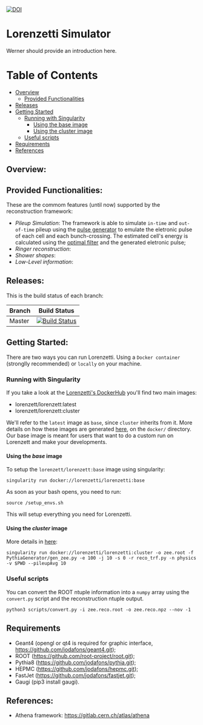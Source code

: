 

[![DOI](https://zenodo.org/badge/248031762.svg)](https://zenodo.org/badge/latestdoi/248031762)

# Lorenzetti Simulator

Werner should provide an introduction here.

Table of Contents
=================

  * [Overview](#overview)
    * [Provided Functionalities](#provided-functionalities)
  * [Releases](#releases)
  * [Getting Started](#getting-started)
    * [Running with Singularity](#running-with-singularity)
      * [Using the base image](#using-the-base-image)
      * [Using the cluster image](#using-the-cluster-image)
    * [Useful scripts](#useful-scripts)
  * [Requirements](#requirements)
  * [References](#references)


## Overview:



## Provided Functionalities:

These are the commom features (until now) supported by the reconstruction framework: 

- *Pileup Simulation*: The framework is able to simulate `in-time` and `out-of-time` pileup using the [pulse generator]() to emulate the eletronic pulse of each cell and each bunch-crossing. The estimated cell's energy is calculated using the [optimal filter]() and the generated eletronic pulse;
- *Ringer reconstruction*: 
- *Shower shapes*:
- *Low-Level information*:




## Releases:

This is the build status of each branch: 

|  Branch    | Build Status |
| ---------- | ------------ |
|   Master   |[![Build Status](https://travis-ci.org/jodafons/lorenzetti.svg?branch=master)](https://travisci.org/jodafons/lorenzetti)  |


## Getting Started:

There are two ways you can run Lorenzetti. Using a `Docker container` (stronglly recommended) or `locally` on your machine.

### Running with Singularity

If you take a look at the [Lorenzetti's DockerHub](https://hub.docker.com/r/lorenzetti/lorenzetti) you'll find two main images:

* lorenzett/lorenzett:latest
* lorenzett/lorenzett:cluster

We'll refer to the `latest` image as `base`, since `cluster` inherits from it. More details on how these images are generated [here](https://github.com/jodafons/lorenzetti/tree/master/docker), on the `docker/` directory. Our base image is meant for users that want to do a custom run on Lorenzett and make your developments. 

#### Using the *base* image

To setup the `lorenzett/lorenzett:base` image using singularity:

```
singularity run docker://lorenzetti/lorenzetti:base
```

As soon as your bash opens, you need to run:
```
source /setup_envs.sh
```
This will setup everything you need for Lorenzetti.


#### Using the *cluster* image

More details in [here](https://github.com/jodafons/lorenzetti/tree/master/docker/cluster):

```
singularity run docker://lorenzetti/lorenzetti:cluster -o zee.root -f PythiaGenerator/gen_zee.py -e 100 -j 10 -s 0 -r reco_trf.py -n physics -v $PWD --pileupAvg 10
```




### Useful scripts

You can convert the ROOT ntuple information into a `numpy` array using the `convert.py` script and the reconstruction ntuple output.

```
python3 scripts/convert.py -i zee.reco.root -o zee.reco.npz --nov -1
```


## Requirements

- Geant4 (opengl or qt4 is required for graphic interface, https://github.com/jodafons/geant4.git);
- ROOT (https://github.com/root-project/root.git);
- Pythia8 (https://github.com/jodafons/pythia.git);
- HEPMC (https://github.com/jodafons/hepmc.git);
- FastJet (https://github.com/jodafons/fastjet.git);
- Gaugi (pip3 install gaugi).

## References:

- Athena framework: https://gitlab.cern.ch/atlas/athena


